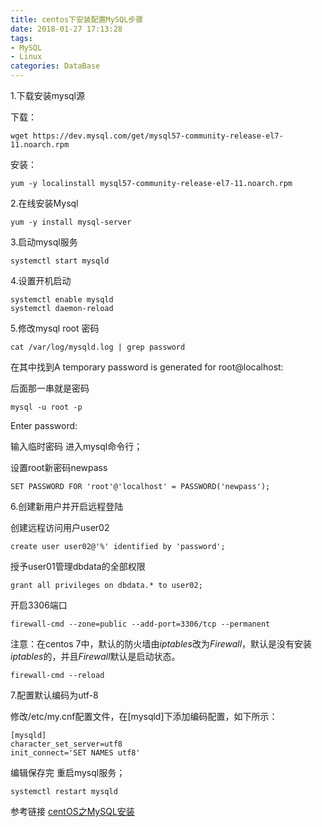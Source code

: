 ```yaml
---
title: centos下安装配置MySQL步骤
date: 2018-01-27 17:13:28
tags: 
- MySQL
- Linux
categories: DataBase
---
```


1.下载安装mysql源

下载：

```
wget https://dev.mysql.com/get/mysql57-community-release-el7-11.noarch.rpm
```

安装：

```
yum -y localinstall mysql57-community-release-el7-11.noarch.rpm
```

2.在线安装Mysql

```
yum -y install mysql-server
```

3.启动mysql服务

```
systemctl start mysqld
```

4.设置开机启动

```
systemctl enable mysqld
systemctl daemon-reload
```

5.修改mysql root 密码

```
cat /var/log/mysqld.log | grep password
```

在其中找到A temporary password is generated for root@localhost: 

后面那一串就是密码

```
mysql -u root -p
```

Enter password:

输入临时密码 进入mysql命令行；

设置root新密码newpass

```
SET PASSWORD FOR 'root'@'localhost' = PASSWORD('newpass');
```

6.创建新用户并开启远程登陆

创建远程访问用户user02

```
create user user02@'%' identified by 'password';
```


授予user01管理dbdata的全部权限

```
grant all privileges on dbdata.* to user02;
```

开启3306端口

```
firewall-cmd --zone=public --add-port=3306/tcp --permanent
```

注意：在centos 7中，默认的防火墙由*iptables*改为*Firewall*，默认是没有安装*iptables*的，并且*Firewall*默认是启动状态。

```
firewall-cmd --reload
```

7.配置默认编码为utf-8

修改/etc/my.cnf配置文件，在[mysqld]下添加编码配置，如下所示：

```
[mysqld]
character_set_server=utf8
init_connect='SET NAMES utf8'
```

编辑保存完 重启mysql服务；

```
systemctl restart mysqld
```



参考链接 [centOS之MySQL安装](http://blog.csdn.net/Afox4l/article/details/79059473)